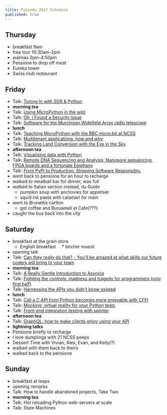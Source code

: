 ```yaml
---
title: PyConAu 2017 Schedule
published: true
---
```


## Thursday
 * breakfast 9am
 * free tour 10:30am-2pm
 * walmas 2pm-4:50pm
 * Pensione to drop off meat
 * Eureka tower
 * Swiss club restaurant

## Friday
 * Talk: [Tuning In with SDR & Python](http://2017.pycon-au.org/schedule/presentation/66/)
 * **morning tea**
 * Talk: [Using MicroPython in the wild](http://2017.pycon-au.org/schedule/presentation/68/)
 * Talk: [Oh, I Found a Security Issue](http://2017.pycon-au.org/schedule/presentation/53/)
 * Talk: [Software for the Murchison Widefield Array radio telescope](http://2017.pycon-au.org/schedule/presentation/82/)
 * **lunch**
 * Talk: [Teaching MicroPython with the BBC micro:bit at NCSS](http://2017.pycon-au.org/schedule/presentation/65/)
 * Talk: [Multitenant applications: how and why](http://2017.pycon-au.org/schedule/presentation/30/)
 * Talk: [Tracking Land Conversion with the Eye in the Sky](http://2017.pycon-au.org/schedule/presentation/58/)
 * **afternoon tea**
 * Talk: [Visualising data with Python](http://2017.pycon-au.org/schedule/presentation/1/)
 * Talk: [Remote DNA Sequencing and Analysis; Nanopore sequencing, FPGA boards and a fortunate Epiphany](http://2017.pycon-au.org/schedule/presentation/73/)
 * Talk: [From PyPI to Production: Shipping Software Responsibly.](http://2017.pycon-au.org/schedule/presentation/105/)
 * went back to pensione for an hour to recharge
 * walked to meatball bar for dinner, was full
 * walked to Italian section instead, du Guido
     * pumpkin soup with anchovies for appetiser
     * squid ink pasta with calamari for main
 * went to Brunettis carlton
     * got coffee and Buruameli el Cafe(???)
 * caught the bus back into the city

## Saturday
 * breakfast at the grain store
     * English breakfast
     * bircher muesli
 * opening talk
 * Talk: [Can they really do that? - You'll be amazed at what skills our future coders will bring to your team](http://2017.pycon-au.org/schedule/presentation/109/)
 * **morning tea**
 * Talk: [A Really Gentle Introduction to Asyncio](http://2017.pycon-au.org/schedule/presentation/36/)
 * Talk: [Fighting the controls: madness and tragedy for programmers (only first half)](http://2017.pycon-au.org/schedule/presentation/11/)
 * Talk: [Harnessing the APIs you didn't know existed](http://2017.pycon-au.org/schedule/presentation/22/)
 * **lunch**
 * Talk: [Call a C API from Python becomes more enjoyable with CFFI](http://2017.pycon-au.org/schedule/presentation/40/)
 * Talk: [Mocking: virtual reality for your Python tests](http://2017.pycon-au.org/schedule/presentation/43/)
 * Talk: [Front-end integration testing with splinter](http://2017.pycon-au.org/schedule/presentation/42/)
 * **afternoon tea**
 * Talk: [GraphQL: how to make clients enjoy using your API](http://2017.pycon-au.org/schedule/presentation/81/)
 * **lightning talks**
 * Pensione briefly to recharge
 * I love dumplings with 21 NCSS peeps
 * Dessert Time with Vivian, Alex, Evan, and Kelly(?) 
 * walked with them back to theirs
 * walked back to the pensione 
 
## Sunday
 * breakfast at leaps
 * opening remarks
 * Talk: How to handle abandoned projects, Take Two
 * **morning tea**
 * Talk: Hot reloading Python web-servers at scale
 * Talk: State Machines
